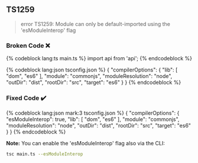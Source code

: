## TS1259

> error TS1259: Module can only be default-imported using the 'esModuleInterop' flag

### Broken Code ❌

<!-- prettier-ignore-start -->
{% codeblock lang:ts main.ts %}
import api from 'api';
{% endcodeblock %}
<!-- prettier-ignore-end -->

<!-- prettier-ignore-start -->
{% codeblock lang:json tsconfig.json %}
{
  "compilerOptions": {
    "lib": [
      "dom",
      "es6"
    ],
    "module": "commonjs",
    "moduleResolution": "node",
    "outDir": "dist",
    "rootDir": "src",
    "target": "es6"
  }
}
{% endcodeblock %}
<!-- prettier-ignore-end -->

### Fixed Code ✔️

<!-- prettier-ignore-start -->
{% codeblock lang:json mark:3 tsconfig.json %}
{
  "compilerOptions": {
    "esModuleInterop": true,
    "lib": [
      "dom",
      "es6"
    ],
    "module": "commonjs",
    "moduleResolution": "node",
    "outDir": "dist",
    "rootDir": "src",
    "target": "es6"
  }
}
{% endcodeblock %}
<!-- prettier-ignore-end -->

**Note:** You can enable the 'esModuleInterop' flag also via the CLI:

```bash
tsc main.ts --esModuleInterop
```
